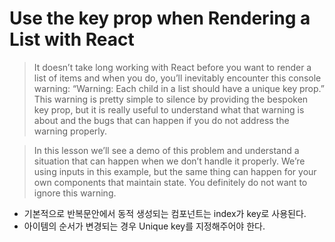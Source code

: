 # Use the key prop when Rendering a List with React

> It doesn’t take long working with React before you want to render a list of items and when you do, you’ll inevitably encounter this console warning: “Warning: Each child in a list should have a unique key prop.” This warning is pretty simple to silence by providing the bespoken key prop, but it is really useful to understand what that warning is about and the bugs that can happen if you do not address the warning properly.

> In this lesson we’ll see a demo of this problem and understand a situation that can happen when we don’t handle it properly. We’re using inputs in this example, but the same thing can happen for your own components that maintain state. You definitely do not want to ignore this warning.

- 기본적으로 반복문안에서 동적 생성되는 컴포넌트는 index가 key로 사용된다.
- 아이템의 순서가 변경되는 경우 Unique key를 지정해주어야 한다.